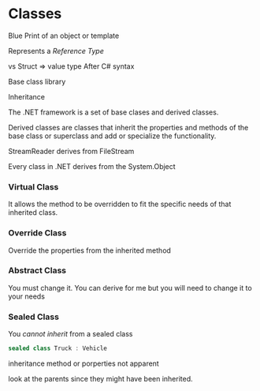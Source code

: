 # Classes

Blue Print of an object or template

Represents a *Reference Type*

vs Struct => value type
After C# syntax

Base class library

Inheritance

The .NET framework is a set of base clases and derived classes.

Derived classes are classes that inherit the properties and methods of the base class or superclass and add or specialize the functionality.

StreamReader derives from FileStream

Every class in .NET derives from the System.Object

### Virtual Class
It allows the method to be overridden to fit the specific needs of that inherited class.

### Override Class
Override the properties from the inherited method

### Abstract Class
You must change it. You can derive for me but you will need to change it to your needs

### Sealed Class
You *cannot inherit* from a sealed class

```C#
sealed class Truck : Vehicle
```

inheritance method or porperties not apparent

look at the parents since they might have been inherited.

